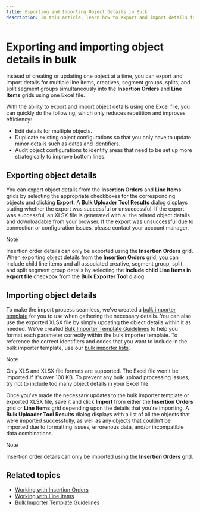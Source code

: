 ```yaml
---
title: Exporting and Importing Object Details in Bulk
description: In this article, learn how to export and import details for multiple line items, creatives, segment groups, splits, and split segment groups simultaneously.
---
```


# Exporting and importing object details in bulk

Instead of creating or updating one object at a time, you can export and import details for multiple line items, creatives, segment groups, splits, and split segment groups simultaneously into the **Insertion Orders** and **Line Items** grids using one Excel file.

With the ability to export and import object details using one Excel file, you can quickly do the following, which only reduces repetition
and improves efficiency:

- Edit details for multiple objects.
- Duplicate existing object configurations so that you only have to update minor details such as dates and identifiers.
- Audit object configurations to identify areas that need to be set up more strategically to improve bottom lines.

## Exporting object details

You can export object details from the **Insertion Orders** and **Line Items** grids by selecting the appropriate checkboxes for the corresponding objects and clicking **Export**. A **Bulk Uploader Tool Results** dialog displays stating whether the export was successful or unsuccessful. If the export was successful, an XLSX file is generated with all the related object details and downloadable from your browser. If the export was unsuccessful due to connection or configuration issues, please contact your account manager.

> [!NOTE]
> Insertion order details can only be exported using the **Insertion Orders** grid. When exporting object details from the **Insertion Orders** grid, you can include child line items and all associated creative, segment group, split, and split segment group details by selecting the **Include child Line Items in export file** checkbox from the **Bulk Exporter Tool** dialog.

## Importing object details

To make the import process seamless, we've created a [bulk importer template](https://download.microsoft.com/download/6/f/7/6f755603-e9af-4148-9e52-02e1fb7262b0/Xandr/Bulk-Importer-Template.xlsx) for you to use when gathering the necessary details. You can also use the exported XLSX file by simply updating the object details within it as needed. We've created [Bulk Importer Template Guidelines](bulk-importer-template-guidelines.md) to help you format each parameter correctly within the bulk importer template. To reference the correct identifiers and codes that you want to include in the bulk importer template, use our [bulk importer lists](https://download.microsoft.com/download/6/f/7/6f755603-e9af-4148-9e52-02e1fb7262b0/Xandr/Bulk-Importer-Lists.xlsx).

> [!NOTE]
> Only XLS and XLSX file formats are supported. The Excel file won't be imported if it's over 100 KB. To prevent any bulk upload processing issues, try not to include too many object details in your Excel file.

Once you've made the necessary updates to the bulk importer template or exported XLSX file, save it and click **Import** from either the
**Insertion Orders** grid or **Line Items** grid depending upon the details that you're importing. A **Bulk Uploader Tool Results** dialog displays with a list of all the objects that were imported successfully, as well as any objects that couldn't be imported due to formatting issues, errorenous data, and/or incompatible data combinations.

> [!NOTE]
> Insertion order details can only be imported using the **Insertion Orders** grid.

## Related topics

- [Working with Insertion Orders](working-with-insertion-orders.md)
- [Working with Line Items](working-with-line-items.md)
- [Bulk Importer Template Guidelines](bulk-importer-template-guidelines.md)
